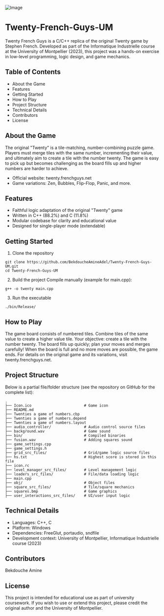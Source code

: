 ![Image](https://raw.githubusercontent.com/BekdoucheAmineAdel/Twenty-French-Guys-UM/refs/heads/main/Icon.ico)
# Twenty-French-Guys-UM
Twenty French Guys is a C/C++ replica of the original Twenty game by Stephen French. Developed as part of the Informatique Industrielle course at the University of Montpellier (2023), this project was a hands-on exercise in low-level programming, logic design, and game mechanics. 
## Table of Contents
- About the Game
- Features
- Getting Started
- How to Play
- Project Structure
- Technical Details
- Contributors
- License
## About the Game
The original "Twenty" is a tile-matching, number-combining puzzle game. Players must merge tiles with the same number, incrementing their value, and ultimately aim to create a tile with the number twenty. The game is easy to pick up but becomes challenging as the board fills up and higher numbers are harder to achieve.
- Official website: twenty.frenchguys.net
- Game variations: Zen, Bubbles, Flip-Flop, Panic, and more.
## Features
- Faithful logic adaptation of the original "Twenty" game
- Written in C++ (88.2%) and C (11.8%)
- Modular codebase for clarity and educational value
- Designed for single-player mode (extendable)
## Getting Started
1. Clone the repository
```
git clone https://github.com/BekdoucheAmineAdel/Twenty-French-Guys-UM.git
cd Twenty-French-Guys-UM
```
2. Build the project
Compile manually (example for main.cpp):
```
g++ -o twenty main.cpp
```
3. Run the executable
```
./bin/Release/
```
## How to Play
The game board consists of numbered tiles.
Combine tiles of the same value to create a higher value tile.
Your objective: create a tile with the number twenty.
The board fills up quickly; plan your moves and merges carefully!
When the board is full and no more moves are possible, the game ends.
For details on the original game and its variations, visit twenty.frenchguys.net.
## Project Structure
Below is a partial file/folder structure (see the repository on GitHub for the complete list):
```
.
├── Icon.ico                        # Game icon
├── README.md
├── Twenties a game of numbers.cbp
├── Twenties a game of numbers.depend
├── Twenties a game of numbers.layout
├── audio_controller/               # Audio control source files
├── background.wav                  # Game sound
├── bin/                            # Compiled binaries
├── fusion.wav                      # Adding squares sound
├── game_settings.cpp
├── game_settings.h
├── grid_src_files/                 # Grid/game logic source files
├── hs.txt                          # Highest score is stored in this file
├── icon.rc
├── level_manager_src_files/        # Level management logic
├── loaders_src_files/              # File/data loading logic
├── main.cpp
├── obj/                            # Object files
├── square_src_files/               # Tile/square mechanics
├── squares.bmp                     # Game graphics
├── user_interactions_src_files/    # UI/user input logic
```
## Technical Details
- Languages: C++, C
- Platform: Windows
- Dependencies: FreeGlut, portaudio, sndfile
- Development context: University of Montpellier, Informatique Industrielle course (2023)
## Contributors
Bekdouche Amine
## License
This project is intended for educational use as part of university coursework.
If you wish to use or extend this project, please credit the original author and the University of Montpellier.
